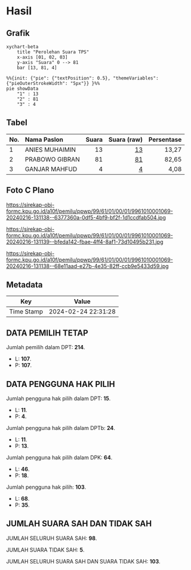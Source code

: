 # Hasil

## Grafik

```mermaid
xychart-beta
    title "Perolehan Suara TPS"
    x-axis [01, 02, 03]
    y-axis "Suara" 0 --> 81
    bar [13, 81, 4]
```

```mermaid
%%{init: {"pie": {"textPosition": 0.5}, "themeVariables": {"pieOuterStrokeWidth": "5px"}} }%%
pie showData
    "1" : 13
    "2" : 81
    "3" : 4
```

## Tabel

| No. | Nama Paslon    | Suara | Suara (raw) | Persentase |
|:--- |:-------------- | -----:| -----------:| ----------:|
| 1   | ANIES MUHAIMIN | 13    | [13][p-1]   | 13,27      |
| 2   | PRABOWO GIBRAN | 81    | [81][p-2]   | 82,65      |
| 3   | GANJAR MAHFUD  | 4     | [4][p-3]    | 4,08       |


[p-1]: https://github.com/gigit-pemilu/pemilu-2024-99-luar-negeri/blob/main/pilpres/hitung-suara/sub/99-luar-negeri/sub/61-kota-kinabalu-malaysia/sub/01-kota-kinabalu-malaysia/sub/0001-kota-kinabalu-malaysia/sub/069-ksk-058/sub/paslon-1.txt
[p-2]: https://github.com/gigit-pemilu/pemilu-2024-99-luar-negeri/blob/main/pilpres/hitung-suara/sub/99-luar-negeri/sub/61-kota-kinabalu-malaysia/sub/01-kota-kinabalu-malaysia/sub/0001-kota-kinabalu-malaysia/sub/069-ksk-058/sub/paslon-2.txt
[p-3]: https://github.com/gigit-pemilu/pemilu-2024-99-luar-negeri/blob/main/pilpres/hitung-suara/sub/99-luar-negeri/sub/61-kota-kinabalu-malaysia/sub/01-kota-kinabalu-malaysia/sub/0001-kota-kinabalu-malaysia/sub/069-ksk-058/sub/paslon-3.txt

## Foto C Plano

https://sirekap-obj-formc.kpu.go.id/a10f/pemilu/ppwp/99/61/01/00/01/9961010001069-20240216-131138--6377360a-0df5-4bf9-bf2f-1d1ccdfab504.jpg

https://sirekap-obj-formc.kpu.go.id/a10f/pemilu/ppwp/99/61/01/00/01/9961010001069-20240216-131139--bfeda142-fbae-4ff4-8af1-73d10495b231.jpg

https://sirekap-obj-formc.kpu.go.id/a10f/pemilu/ppwp/99/61/01/00/01/9961010001069-20240216-131138--68e11aad-e27b-4e35-82ff-ccb9e5433d59.jpg


## Metadata

| Key        | Value               |
| ---------- | ------------------- |
| Time Stamp | 2024-02-24 22:31:28 |


## DATA PEMILIH TETAP

Jumlah pemilih dalam DPT: **214**.
 * L: **107**.
 * P: **107**.

## DATA PENGGUNA HAK PILIH

Jumlah pengguna hak pilih dalam DPT: **15**.
 * L: **11**.
 * P: **4**.

Jumlah pengguna hak pilih dalam DPTb: **24**.
 * L: **11**.
 * P: **13**.

Jumlah pengguna hak pilih dalam DPK: **64**.
 * L: **46**.
 * P: **18**.

Jumlah pengguna hak pilih: **103**.
 * L: **68**.
 * P: **35**.

## JUMLAH SUARA SAH DAN TIDAK SAH

JUMLAH SELURUH SUARA SAH: **98**.

JUMLAH SUARA TIDAK SAH: **5**.

JUMLAH SELURUH SUARA SAH DAN SUARA TIDAK SAH: **103**.


